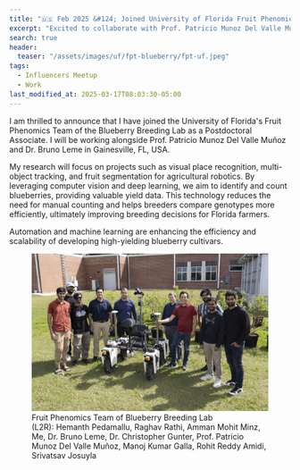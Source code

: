 ```yaml
---
title: "🇺🇸 Feb 2025 &#124; Joined University of Florida Fruit Phenomics Team of Blueberry Breeding Lab as Postdoctoral Associate 🚀"
excerpt: "Excited to collaborate with Prof. Patricio Munoz Del Valle Muñoz and Dr. Bruno Leme at the University of Florida, Gainesville, FL, USA."
search: true
header:
  teaser: "/assets/images/uf/fpt-blueberry/fpt-uf.jpeg"
tags: 
  - Influencers Meetup
  - Work
last_modified_at: 2025-03-17T08:03:30-05:00
---
```

I am thrilled to announce that I have joined the University of Florida's Fruit Phenomics Team of the Blueberry Breeding Lab as a Postdoctoral Associate. I will be working alongside Prof. Patricio Munoz Del Valle Muñoz and Dr. Bruno Leme in Gainesville, FL, USA.

My research will focus on projects such as visual place recognition, multi-object tracking, and fruit segmentation for agricultural robotics. By leveraging computer vision and deep learning, we aim to identify and count blueberries, providing valuable yield data. This technology reduces the need for manual counting and helps breeders compare genotypes more efficiently, ultimately improving breeding decisions for Florida farmers.

Automation and machine learning are enhancing the efficiency and scalability of developing high-yielding blueberry cultivars.

<figure>
    <a href="#"><img src="/assets/images/uf/fpt-blueberry/fpt-uf.jpeg"></a>
    <figcaption>Fruit Phenomics Team of Blueberry Breeding Lab <br> 
    (L2R): Hemanth Pedamallu, Raghav Rathi, Amman Mohit Minz, Me, Dr. Bruno Leme, Dr. Christopher Gunter, Prof. Patricio Munoz Del Valle Muñoz, Manoj Kumar Galla, Rohit Reddy Amidi, Srivatsav Josuyla</figcaption>
</figure>

